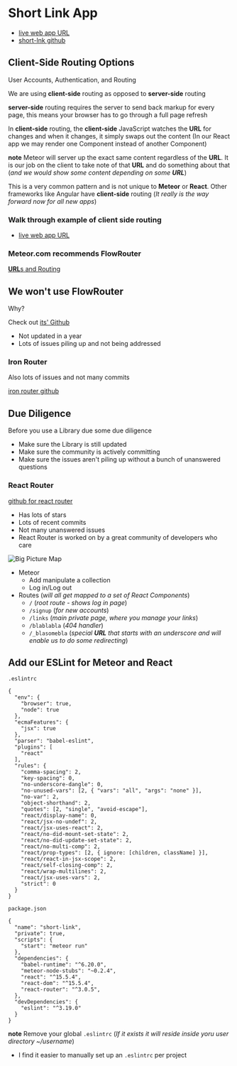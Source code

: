 # Short Link App
* [live web app URL](http://short-lnk.herokuapp.com/)
* [short-lnk github](https://github.com/andrewjmead/short-lnk-meteor-course)

## Client-Side Routing Options
User Accounts, Authentication, and Routing

We are using **client-side** routing as opposed to **server-side** routing

**server-side** routing requires the server to send back markup for every page, this means your browser has to go through a full page refresh

In **client-side** routing, the **client-side** JavaScript watches the **URL** for changes and when it changes, it simply swaps out the content (In our React app we may render one Component instead of another Component)

**note** Meteor will server up the exact same content regardless of the **URL**. It is our job on the client to take note of that **URL** and do something about that (_and we would show some content depending on some **URL**_)

This is a very common pattern and is not unique to **Meteor** or **React**. Other frameworks like Angular have **client-side** routing (_It really is the way forward now for all new apps_)

### Walk through example of client side routing
* [live web app URL](http://short-lnk.herokuapp.com/)

### Meteor.com recommends FlowRouter
[**URL**s and Routing](https://guide.meteor.com/routing.html)

## We won't use **FlowRouter**
Why?

Check out [its' Github](https://github.com/kadirahq/flow-router)

* Not updated in a year
* Lots of issues piling up and not being addressed

### Iron Router
Also lots of issues and not many commits

[iron router github](https://github.com/iron-meteor/iron-router)

## Due Diligence
Before you use a Library due some due diligence

* Make sure the Library is still updated
* Make sure the community is actively committing
* Make sure the issues aren't piling up without a bunch of unanswered questions

### React Router
[github for react router](https://github.com/ReactTraining/react-router)
* Has lots of stars
* Lots of recent commits
* Not many unanswered issues
* React Router is worked on by a great community of developers who care

![Big Picture Map](https://i.imgur.com/HMYflBH.png)

* Meteor
    - Add manipulate a collection
    - Log in/Log out
* Routes (_will all get mapped to a set of React Components_)
    - `/` (_root route - shows log in page_)
    - `/signup` (_for new accounts_)
    - `/links` (_main private page, where you manage your links_)
    - `/blablabla` (_404 handler_)
    - `/_blasomebla` (_special **URL** that starts with an underscore and will enable us to do some redirecting_)

## Add our ESLint for Meteor and React
`.eslintrc`

```
{
  "env": {
    "browser": true,
    "node": true
  },
  "ecmaFeatures": {
    "jsx": true
  },
  "parser": "babel-eslint",
  "plugins": [
    "react"
  ],
  "rules": {
    "comma-spacing": 2,
    "key-spacing": 0,
    "no-underscore-dangle": 0,
    "no-unused-vars": [2, { "vars": "all", "args": "none" }],
    "no-var": 2,
    "object-shorthand": 2,
    "quotes": [2, "single", "avoid-escape"],
    "react/display-name": 0,
    "react/jsx-no-undef": 2,
    "react/jsx-uses-react": 2,
    "react/no-did-mount-set-state": 2,
    "react/no-did-update-set-state": 2,
    "react/no-multi-comp": 2,
    "react/prop-types": [2, { ignore: [children, className] }],
    "react/react-in-jsx-scope": 2,
    "react/self-closing-comp": 2,
    "react/wrap-multilines": 2,
    "react/jsx-uses-vars": 2,
    "strict": 0
  }
}
```

`package.json`

```
{
  "name": "short-link",
  "private": true,
  "scripts": {
    "start": "meteor run"
  },
  "dependencies": {
    "babel-runtime": "^6.20.0",
    "meteor-node-stubs": "~0.2.4",
    "react": "^15.5.4",
    "react-dom": "^15.5.4",
    "react-router": "^3.0.5",
  },
  "devDependencies": {
    "eslint": "^3.19.0"
  }
}
```

**note** Remove your global `.eslintrc` (_If it exists it will reside inside yoru user directory ~/username_)

* I find it easier to manually set up an `.eslintrc` per project
